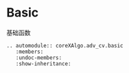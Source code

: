# Basic

基础函数

```{eval-rst}
.. automodule:: coreXAlgo.adv_cv.basic
   :members:
   :undoc-members:
   :show-inheritance:
```